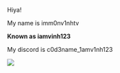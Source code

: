 Hiya!

My name is imm0nv1nhtv

**Known as iamvinh123**

My discord is c0d3name_1amv1nh123

<picture>
  <source
    srcset="https://github-readme-stats.vercel.app/api?username=imm0nv1nhtv&show_icons=true&theme=dark"
    media="(prefers-color-scheme: dark)"
  />
  <source
    srcset="https://github-readme-stats.vercel.app/api?username=imm0nv1nhtv&show_icons=true"
    media="(prefers-color-scheme: light), (prefers-color-scheme: no-preference)"
  />
  <img src="https://github-readme-stats.vercel.app/api?username=imm0nv1nhtv&show_icons=true" />
</picture>
